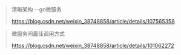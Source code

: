 > 清晰架构 --go微服务
>
> https://blog.csdn.net/weixin_38748858/article/details/107565358

>  微服务间最佳调用方式
>
> https://blog.csdn.net/weixin_38748858/article/details/101062272

>
>
>